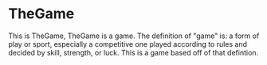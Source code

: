# TheGame
This is TheGame,
TheGame is a game.
The definition of "game" is:
  a form of play or sport, especially a competitive one played according to rules and decided by skill, strength, or luck.
 This is a game based off of that defintion.
